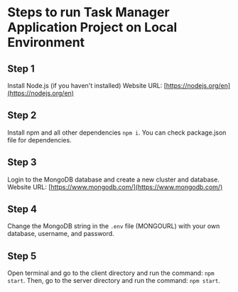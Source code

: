 # Steps to run Task Manager Application Project on Local Environment

## Step 1
Install Node.js (if you haven't installed)
Website URL: [https://nodejs.org/en](https://nodejs.org/en)

## Step 2
Install npm and all other dependencies `npm i`.
You can check package.json file for dependencies.

## Step 3
Login to the MongoDB database and create a new cluster and database.
Website URL: [https://www.mongodb.com/](https://www.mongodb.com/)

## Step 4
Change the MongoDB string in the `.env` file (MONGOURL) with your own database, username, and password.

## Step 5
Open terminal and go to the client directory and run the command: `npm start`. Then, go to the server directory and run the command: `npm start`.




